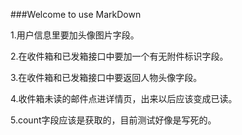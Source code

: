 ###Welcome to use MarkDown

1.用户信息里要加头像图片字段。

2.在收件箱和已发箱接口中要加一个有无附件标识字段。

3.在收件箱和已发箱接口中要返回人物头像字段。

4.收件箱未读的邮件点进详情页，出来以后应该变成已读。

5.count字段应该是获取的，目前测试好像是写死的。